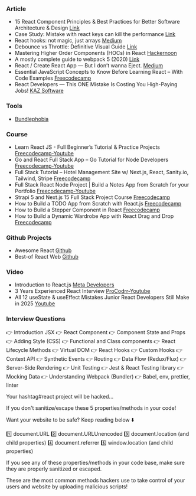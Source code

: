 ### Article

- 15 React Component Principles & Best Practices for Better Software Architecture & Design [Link](https://thetshaped.dev/p/15-react-component-principles-for-better-design)
- Case Study: Mistake with react keys can kill the performance [Link](https://www.showrin.com/blog/case-study-mistake-with-react-keys-can-kill-the-performance)
- React hooks: not magic, just arrays [Medium](https://medium.com/@ryardley/react-hooks-not-magic-just-arrays-cd4f1857236e)
- Debounce vs Throttle: Definitive Visual Guide [Link](https://kettanaito.com/blog/debounce-vs-throttle)
- Mastering Higher Order Components (HOCs) in React [Hackernoon](https://hackernoon.com/mastering-higher-order-components-hocs-in-react)
- A mostly complete guide to webpack 5 (2020) [Link](https://www.valentinog.com/blog/webpack/)
- React / Create React App — But I don’t wanna Eject. [Medium](https://medium.com/@timarney/but-i-dont-wanna-eject-3e3da5826e39#.x81bb4kji)
- Essential JavaScript Concepts to Know Before Learning React – With Code Examples [Freecodecamp](https://www.freecodecamp.org/news/essential-javascript-concepts-before-react/)
- React Developers — This ONE Mistake Is Costing You High-Paying Jobs! [KAZ Software](https://kaz.com.bd/blog/react-developers-this-one-mistake-is-costing-you-high-paying-jobs)


### Tools
- [Bundlephobia](https://bundlephobia.com/)

### Course

- Learn React JS - Full Beginner’s Tutorial & Practice Projects [Freecodecamp-Youtube](https://youtu.be/x4rFhThSX04?si=vhVdvauTZyAQ2Gt7)
- Go and React Full Stack App – Go Tutorial for Node Developers [Freecodecamp-Youtube](https://youtu.be/lNd7XlXwlho?si=nMs1TyBxGQ-f_MRt)
- Full Stack Tutorial – Hotel Management Site w/ Next.js, React, Sanity.io, Tailwind, Stripe [Freecodecamp](https://youtu.be/kiCH27qsNL8?si=53qjp8zAeO9WRTb5)
- Full Stack React Node Project | Build a Notes App from Scratch for your Portfolio [Freecodecamp-Youtube](https://youtu.be/2MoSzSlAuNk?si=hxVLd1zeLeBwv0Wj)
- Strapi 5 and Next.js 15 Full Stack Project Course [Freecodecamp](https://youtu.be/Q-cPtlYG1cY?si=HpGyuGX4apZ7_cSl)
- How to Build a TODO App from Scratch with React.js [Freecodecamp](https://www.freecodecamp.org/news/build-a-todo-app-from-scratch-with-reactjs/)
- How to Build a Stepper Component in React [Freecodecamp](https://www.freecodecamp.org/news/build-a-stepper-component-in-react/)
- How to Build a Dynamic Wardrobe App with React Drag and Drop [Freecodecamp](https://www.freecodecamp.org/news/how-to-build-a-dynamic-wardrobe-app-with-react-drag-and-drop/)

### Github Projects

- Awesome React [Github](https://github.com/enaqx/awesome-react)
- Best-of React Web [Github](https://github.com/lukasmasuch/best-of-react)

### Video 

- Introduction to React.js [Meta Developers](https://youtu.be/XxVg_s8xAms?si=Vkpxlpp0AJuh-Y2R)
- 3 Years Experienced React Interview [ProCodrr-Youtube](https://youtu.be/rX4dlpvbvu8?si=2YmpNJTCVBOkJ7YE)
- All 12 useState & useEffect Mistakes Junior React Developers Still Make in 2025 [Youtube](https://youtu.be/-yIsQPp31L0?si=mIAWY-zvDAuxBHII)

### Interview Questions

👉 Introduction JSX
👉 React Component
👉 Component State and Props
👉 Adding Style (CSS)
👉 Functional and Class components
👉 React Lifecycle Methods
👉 Virtual DOM
👉 React Hooks
👉 Custom Hooks
👉 Context API
👉 Synthetic Events
👉 Routing
👉 Data Flow (Redux/Flux)
👉 Server-Side Rendering
👉 Unit Testing
👉 Jest & React Testing library
👉 Mocking Data
👉 Understanding Webpack (Bundler)
👉 Babel, env, prettier, linter

<!--  -->

Your hashtag#react project will be hacked...

If you don't sanitize/escape these 5 properties/methods in your code!

Want your website to be safe? Keep reading below ⬇️

1️⃣ document.URL
2️⃣ document.URLUnencoded
3️⃣ document.location (and child properties)
4️⃣ document.referrer
5️⃣ window.location (and child properties)

If you see any of these properties/methods in your code base, make sure they are properly sanitized or escaped.

These are the most common methods hackers use to take control of your users and website by uploading malicious scripts!